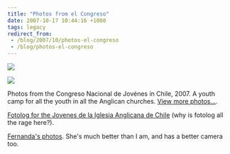 ```yaml
---
title: "Photos from el Congreso"
date: 2007-10-17 10:44:16 +1000
tags: legacy
redirect_from:
 - /blog/2007/10/photos-el-congreso
 - /blog/photos-el-congreso
---
```


<a href="http://picasaweb.google.com/calebbrown01/CongresoNacionalDeJovNes07/photo#5122085059080202226"><img src="http://lh6.google.com/calebbrown01/RxVNOSfPp_I/AAAAAAAACCM/pJdBx20f2wQ/s288/IMG_4196.JPG" /></a>



<a href="http://picasaweb.google.com/calebbrown01/CongresoNacionalDeJovNes07/photo#5122084303165958114"><img src="http://lh6.google.com/calebbrown01/RxVMiSfPp-I/AAAAAAAACB4/E-KqMjXmlhg/s288/IMG_4180.JPG" /></a>



Photos from the Congreso Nacional de Jovénes in Chile, 2007. A youth camp for all the youth in all the Anglican churches. <a href="http://picasaweb.google.com/calebbrown01/CongresoNacionalDeJovNes07">View more photos...</a>.



<a href="http://www.fotolog.com/jovenes_iach">Fotolog for the Jovenes de la Iglesia Anglicana de Chile</a> (why is fotolog all the rage here?).



<a href="http://www.flickr.com/search/?q=congreso%20jovenes&w=11971402%40N05">Fernanda's photos</a>. She's much better than I am, and has a better camera too.<!--break-->

